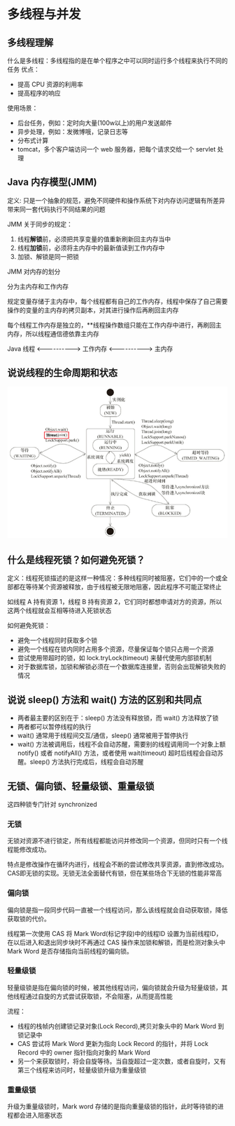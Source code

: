 # 多线程与并发

## 多线程理解

什么是多线程：多线程指的是在单个程序之中可以同时运行多个线程来执行不同的任务
优点：

- 提高 CPU 资源的利用率
- 提高程序的响应

使用场景：

- 后台任务，例如：定时向大量(100w以上)的用户发送邮件
- 异步处理，例如：发微博哦，记录日志等
- 分布式计算
- tomcat，多个客户端访问一个 web 服务器，把每个请求交给一个 servlet 处理

## Java 内存模型(JMM)

定义: 只是一个抽象的规范，避免不同硬件和操作系统下对内存访问逻辑有所差异带来同一套代码执行不同结果的问题

JMM 关于同步的规定：

1. 线程**解锁**前，必须把共享变量的值重新刷新回主内存当中
2. 线程**加锁**前，必须将主内存中的最新值读到工作内存中
3. 加锁、解锁是同一把锁

JMM 对内存的划分

分为主内存和工作内存

规定变量存储于主内存中，每个线程都有自己的工作内存，线程中保存了自己需要操作的变量的主内存的拷贝副本，对其进行操作后再刷回主内存

每个线程工作内存是独立的，**线程操作数组只能在工作内存中进行，再刷回主内存，所以线程通信德依靠主内存

Java 线程 <----------> 工作内存 <----------> 主内存

## 说说线程的生命周期和状态

![图 1](../.image/203d6d92c9de5b38ab9cbc9b858b9c010f762214604144aea1999c7c23ee8326.png)  

## 什么是线程死锁？如何避免死锁？

定义：线程死锁描述的是这样一种情况：多种线程同时被阻塞，它们中的一个或全部都在等待某个资源被释放，由于线程被无限地阻塞，因此程序不可能正常终止

如线程 A 持有资源 1，线程 B 持有资源 2，它们同时都想申请对方的资源，所以这两个线程就会互相等待进入死锁状态

如何避免死锁：

- 避免一个线程同时获取多个锁
- 避免一个线程在锁内同时占用多个资源，尽量保证每个锁只占用一个资源
- 尝试使用带超时的锁，如 lock.tryLock(timeout) 来替代使用内部锁机制
- 对于数据库锁，加锁和解锁必须在一个数据库连接里，否则会出现解锁失败的情况

## 说说 sleep() 方法和 wait() 方法的区别和共同点

- 两者最主要的区别在于：sleep() 方法没有释放锁，而 wait() 方法释放了锁
- 两者都可以暂停线程的执行
- wait() 通常用于线程间交互/通信，sleep() 通常被用于暂停执行
- wait() 方法被调用后，线程不会自动苏醒，需要别的线程调用同一个对象上额 notify() 或者 notifyAll() 方法，或者使用 wait(timeout) 超时后线程会自动苏醒。sleep() 方法执行完成后，线程会自动苏醒

## 无锁、偏向锁、轻量级锁、重量级锁

这四种锁专门针对 synchronized

### 无锁

 无锁对资源不进行锁定，所有线程都能访问并修改同一个资源，但同时只有一个线程能修改成功。

 特点是修改操作在循环内进行，线程会不断的尝试修改共享资源，直到修改成功。CAS即无锁的实现。无锁无法全面替代有锁，但在某些场合下无锁的性能非常高

### 偏向锁

偏向锁是指一段同步代码一直被一个线程访问，那么该线程就会自动获取锁，降低获取锁的代价。

线程第一次使用 CAS 将 Mark Word(标记字段)中的线程ID 设置为当前线程ID，在以后进入和退出同步块时不再通过 CAS 操作来加锁和解锁，而是检测对象头中 Mark Word 是否存储指向当前线程的偏向锁。

### 轻量级锁

轻量级锁是指在偏向锁的时候，被其他线程访问，偏向锁就会升级为轻量级锁，其他线程通过自旋的方式尝试获取锁，不会阻塞，从而提高性能

流程：

- 线程的栈帧内创建锁记录对象(Lock Record),拷贝对象头中的 Mark Word 到锁记录中
- CAS 尝试将 Mark Word 更新为指向 Lock Record 的指针，并将 Lock Record 中的 owner 指针指向对象的 Mark Word
- 另一个来获取锁时，将会自旋等待。当自旋超过一定次数，或者自旋时，又有第三个线程来访问时，轻量级锁升级为重量级锁

### 重量级锁

升级为重量级锁时，Mark word 存储的是指向重量级锁的指针，此时等待锁的进程都会进入阻塞状态
